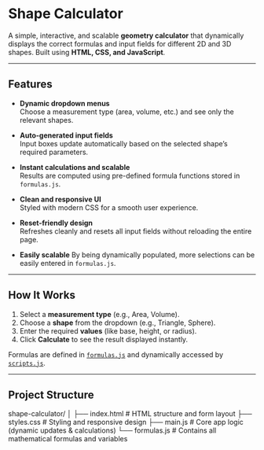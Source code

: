 # Shape Calculator

A simple, interactive, and scalable **geometry calculator** that dynamically displays the correct formulas and input fields for different 2D and 3D shapes. Built using **HTML, CSS, and JavaScript**.

---

## Features

- **Dynamic dropdown menus**  
  Choose a measurement type (area, volume, etc.) and see only the relevant shapes.

- **Auto-generated input fields**  
  Input boxes update automatically based on the selected shape’s required parameters.

- **Instant calculations and scalable**  
  Results are computed using pre-defined formula functions stored in `formulas.js`.

- **Clean and responsive UI**  
  Styled with modern CSS for a smooth user experience.

- **Reset-friendly design**  
  Refreshes cleanly and resets all input fields without reloading the entire page.

- **Easily scalable** 
  By being dynamically populated, more selections can be easily entered in `formulas.js`.

---

## How It Works

1. Select a **measurement type** (e.g., Area, Volume).  
2. Choose a **shape** from the dropdown (e.g., Triangle, Sphere).  
3. Enter the required **values** (like base, height, or radius).  
4. Click **Calculate** to see the result displayed instantly.

Formulas are defined in [`formulas.js`](./formulas.js) and dynamically accessed by [`scripts.js`](./scripts.js).

---

## Project Structure

shape-calculator/
│
├── index.html # HTML structure and form layout
├── styles.css # Styling and responsive design
├── main.js # Core app logic (dynamic updates & calculations)
└── formulas.js # Contains all mathematical formulas and variables

